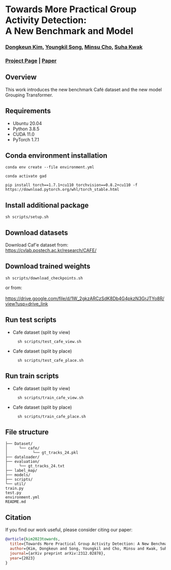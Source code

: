 # Towards More Practical Group Activity Detection:<br> A New Benchmark and Model

### [Dongkeun Kim](https://dk-kim.github.io/), [Youngkil Song](https://www.linkedin.com/in/youngkil-song-8936792a3/), [Minsu Cho](https://cvlab.postech.ac.kr/~mcho/), [Suha Kwak](https://suhakwak.github.io/)

### [Project Page](http://dk-kim.github.io/CAFE) | [Paper](https://arxiv.org/abs/2312.02878)

## Overview
This work introduces the new benchmark Café dataset and the new model Grouping Transformer. 

## Requirements

- Ubuntu 20.04
- Python 3.8.5
- CUDA 11.0
- PyTorch 1.7.1

## Conda environment installation
    conda env create --file environment.yml

    conda activate gad

    pip install torch==1.7.1+cu110 torchvision==0.8.2+cu110 -f https://download.pytorch.org/whl/torch_stable.html
    
## Install additional package
    sh scripts/setup.sh
   
## Download datasets

Download Caf\'e dataset from:   <br/> 
https://cvlab.postech.ac.kr/research/CAFE/

## Download trained weights

    sh scripts/download_checkpoints.sh

or from:   <br/>  
https://drive.google.com/file/d/1W_2gkzARCzSdK8Db4G4pkzN3GrJTYo8R/view?usp=drive_link

## Run test scripts

- Cafe dataset (split by view)
  
        sh scripts/test_cafe_view.sh

- Cafe dataset (split by place)
  

        sh scripts/test_cafe_place.sh

## Run train scripts

- Cafe dataset (split by view)


        sh scripts/train_cafe_view.sh

- Cafe dataset (split by place)


        sh scripts/train_cafe_place.sh


## File structure

    ├── Dataset/
    │     └── cafe/
    │           └── gt_tracks_24.pkl
    ├── dataloader/
    ├── evaluation/
    │     └── gt_tracks_24.txt
    ├── label_map/
    ├── models/
    ├── scripts/
    └── util/
    train.py
    test.py
    environment.yml
    README.md

## Citation
If you find our work useful, please consider citing our paper:
```BibTeX
@article{kim2023towards,
  title={Towards More Practical Group Activity Detection: A New Benchmark and Model},
  author={Kim, Dongkeun and Song, Youngkil and Cho, Minsu and Kwak, Suha},
  journal={arXiv preprint arXiv:2312.02878},
  year={2023}
}
```
